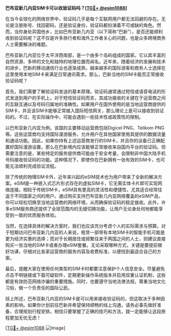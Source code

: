 **巴布亚新几内亚SIM卡可以收验证码吗？[[TG💪+ @esim1088](https://t.me/s/esim1088)]**

在当今全球化的网络世界中，验证码几乎是每个互联网用户都无法回避的存在。无论是注册账号、找回密码，还是验证身份，验证码都扮演着不可或缺的角色。然而，当你身处异国他乡，比如巴布亚新几内亚（以下简称“巴新”），是否还能顺利收到验证码呢？这不仅是许多旅行者和海外工作者关心的问题，也是众多跨境商务人士需要解决的难题。

巴布亚新几内亚位于太平洋西南部，是一个由多个岛屿组成的国家。它以其丰富的自然资源、多样的文化和独特的地理位置而闻名。近年来，随着经济的发展和技术的进步，巴新的移动通信行业也逐渐成熟，越来越多的国际游客和商务人士选择在这里使用本地SIM卡来满足日常通讯需求。那么，巴新当地的SIM卡能否正常接收验证码呢？

首先，我们需要了解验证码发送的基本原理。验证码通常通过短信或语音电话的形式发送到用户的手机上。对于短信验证码而言，其成功接收的关键在于运营商之间的互联互通以及号码归属地的准确性。如果用户在国外使用的是当地运营商提供的SIM卡，并且该SIM卡能够正常接入国际短信网关，那么理论上是可以接收到验证码的。不过，在实际操作中，可能会遇到一些技术性或政策性的限制。

以巴布亚新几内亚为例，该国的主要移动运营商包括Digicel PNG、Telikom PNG等。这些运营商均支持国际漫游服务，允许用户在其他国家使用其提供的数据流量和通话功能。因此，如果你持有上述运营商发行的SIM卡，并且你的设备已正确配置好国际漫游设置，那么在巴新境内应该能够正常接收来自国内平台的验证码。但需要注意的是，某些特定的服务提供商可能由于安全考量，会限制非中国大陆手机号码接收验证码的功能。这种情况下，即使你在巴新拥有一张有效的SIM卡，也可能无法顺利完成验证流程。

除了传统的物理SIM卡外，近年来兴起的eSIM技术也为用户带来了全新的解决方案。eSIM是一种嵌入式芯片形式存在的虚拟SIM卡，它无需实体卡片即可实现网络连接。相较于传统SIM卡，eSIM具有更高的灵活性和便捷性，尤其适合经常往返于不同国家之间的用户。通过购买支持巴布亚新几内亚网络覆盖的eSIM产品，你可以轻松切换至当地运营商的网络环境，从而确保验证码的稳定接收。此外，许多eSIM服务商还提供了全球范围内的无缝切换功能，让用户无论身处何地都能享受到一致的优质服务体验。

当然，在选择具体的解决方案时，我们也应该充分考虑个人的实际需求与预算。对于短期访问巴布亚新几内亚的人来说，租赁一部带有本地SIM卡的智能手机可能是更为经济实惠的选择；而对于长期居住或频繁往来于两国之间的人士，则建议直接购买一张当地的SIM卡或者办理eSIM套餐。无论采取哪种方式，关键是要提前做好功课，仔细对比各家运营商的服务内容及收费标准，以便找到最适合自己的方案。

最后，提醒大家在使用任何类型的SIM卡时都要注意保护个人信息安全。尽量避免点击不明链接或下载可疑软件，定期更新操作系统版本并启用双重认证机制，这些都是有效防范网络诈骗的重要措施。同时，也要遵守当地法律法规，尊重当地文化习俗，做一个负责任的国际公民。

综上所述，巴布亚新几内亚的SIM卡是可以用来接收验证码的，但这取决于多种因素的影响。如果你计划前往巴新并希望保持顺畅的线上沟通，请务必事先做好准备，合理规划行程安排。相信只要掌握了正确的技巧和方法，就一定能够让这段旅程更加无忧无虑！

[[TG💪+ @esim1088](https://t.me/s/esim1088) ![Image](https://i.postimg.cc/4NQfJmqS/Snipaste-2025-05-13-00-14-12.png)]